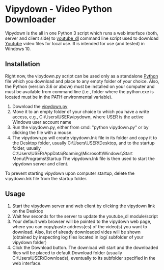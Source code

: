 # Vipydown - **Vi**deo **Py**thon **Down**loader

Vipydown is the all in one Python 3 script which runs a web
interface (both, server and client side) to [youtube_dl](https://pypi.org/project/youtube_dl/)
command line script used to download [Youtube](https://youtube.com) video files for local use.
It is intended for use (and tested) in Windows 10.

## Installation

Right now, the vipydown.py script can be used only as a standalone [Python](https://python.org) file
which you download and place to any empty folder of your choice. Also, the Python
(version 3.6 or above) must be installed on your computer and must be available
from command line (i.e., folder where the python.exe is located must be in the
PATH environmental variable).

  1. Download the [vipydown.py](https://raw.githubusercontent.com/jindrichjindrich/vipydown/master/vipydown.py)
  2. Move it to an empty folder of your choice to which you have a write access,
     e.g., C:\Users\USER\vipydown, where USER is the active Windows user account name
  3. Run the vipydown.py, either from cmd: "python vipydown.py" or by clicking
     the file with a mouse.
  4. The vipydown.py will create vipydown.lnk file in its folder and copy it
     to the Desktop folder, usually C:\Users\USER\Desktop, and to the startup
     folder, usually C:\Users\USER\AppData\Roaming\Microsoft\Windows\Start Menu\Programs\Startup
     The vipydown.lnk file is then used to start the vipydown server and client.

To prevent starting vipydown upon computer startup, delete the vipydown.lnk file
from the startup folder.

## Usage

1. Start the vipydown server and web client by clicking the vipydown link on the Desktop
2. Wait few seconds for the server to update the youtube_dl module/script
3. Your default web browser will be pointed to the vipydown web page, where
   you can copy/paste address(es) of the video(s) you want to download. Also,
   list of already downloaded vides will be shown (obtained by inspecting log
   files located in log/ subfolder of your vipydown folder)
4. Click the Download button. The download will start and the downloaded files
   will be placed to default Download folder (usually C:\Users\USER\Downloads),
   eventually to its subfolder specified in the web interface.

